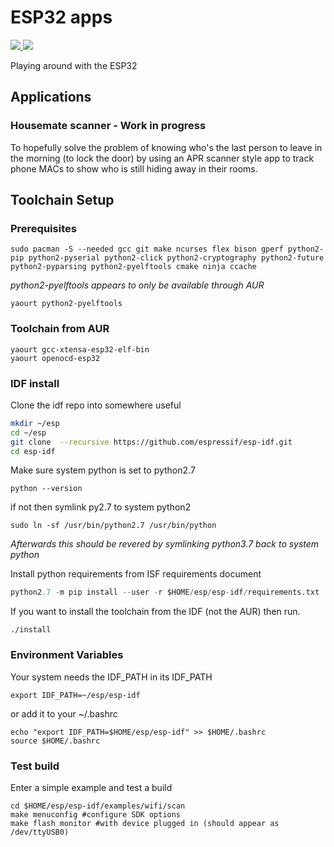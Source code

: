 # ESP32 apps

<p>
  <a href="https://travis-ci.com/alxhoff/esp32-applications">
  <img src="https://travis-ci.com/alxhoff/esp32-applications.svg?branch=master">
  </a>
  <a href="https://github.com/alxhoff/esp32-applications/blob/master/LICENSE">
    <img src="https://img.shields.io/badge/license-GPLv3-blue.svg" />
  </a>
</p>

Playing around with the ESP32

## Applications

### Housemate scanner - Work in progress

To hopefully solve the problem of knowing who's the last person to leave in the morning (to lock the door) by using an APR scanner style app to track phone MACs to show who is still hiding away in their rooms.

## Toolchain Setup

### Prerequisites

`sudo pacman -S --needed gcc git make ncurses flex bison gperf python2-pip python2-pyserial python2-click python2-cryptography python2-future python2-pyparsing python2-pyelftools cmake ninja ccache`

*python2-pyelftools appears to only be available through AUR*

`yaourt python2-pyelftools`

### Toolchain from AUR

```
yaourt gcc-xtensa-esp32-elf-bin
yaourt openocd-esp32
```

### IDF install

Clone the idf repo into somewhere useful

``` bash
mkdir ~/esp
cd ~/esp
git clone  --recursive https://github.com/espressif/esp-idf.git
cd esp-idf
```
Make sure system python is set to python2.7

```python --version```

if not then symlink py2.7 to system python2

```
sudo ln -sf /usr/bin/python2.7 /usr/bin/python
```
*Afterwards this should be revered by symlinking python3.7 back to system python*

Install python requirements from ISF requirements document

``` python
python2.7 -m pip install --user -r $HOME/esp/esp-idf/requirements.txt
```

If you want to install the toolchain from the IDF (not the AUR) then run.

```
./install
```

### Environment Variables

Your system needs the IDF_PATH in its IDF_PATH

```
export IDF_PATH=~/esp/esp-idf
```

or add it to your ~/.bashrc

```
echo "export IDF_PATH=$HOME/esp/esp-idf" >> $HOME/.bashrc
source $HOME/.bashrc
```

### Test build

Enter a simple example and test a build

```
cd $HOME/esp/esp-idf/examples/wifi/scan
make menuconfig #configure SDK options
make flash monitor #with device plugged in (should appear as /dev/ttyUSB0)
```
